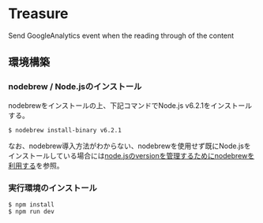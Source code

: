 # Treasure

Send GoogleAnalytics event when the reading through of the content

## 環境構築

### nodebrew / Node.jsのインストール

nodebrewをインストールの上、下記コマンドでNode.js v6.2.1をインストールする。

```
$ nodebrew install-binary v6.2.1
```

なお、nodebrew導入方法がわからない、nodebrewを使用せず既にNode.jsをインストールしている場合には[node.jsのversionを管理するためにnodebrewを利用する](http://qiita.com/sinmetal/items/154e81823f386279b33c)を参照。

### 実行環境のインストール

```
$ npm install
$ npm run dev
```
